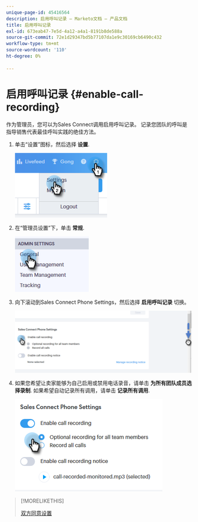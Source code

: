 ```yaml
---
unique-page-id: 45416564
description: 启用呼叫记录 — Marketo文档 — 产品文档
title: 启用呼叫记录
exl-id: 673eab47-7e5d-4a12-a4a1-8191b8de588a
source-git-commit: 72e1d29347bd5b77107da1e9c30169cb6490c432
workflow-type: tm+mt
source-wordcount: '110'
ht-degree: 0%

---
```


# 启用呼叫记录 {#enable-call-recording}

作为管理员，您可以为Sales Connect调用启用呼叫记录。 记录您团队的呼叫是指导销售代表最佳呼叫实践的绝佳方法。

1. 单击“设置”图标，然后选择 **设置**.

   ![](assets/one.png)

1. 在“管理员设置”下，单击 **常规**.

   ![](assets/two.png)

1. 向下滚动到Sales Connect Phone Settings，然后选择 **启用呼叫记录** 切换。

   ![](assets/three.png)

1. 如果您希望让卖家能够为自己启用或禁用电话录音，请单击 **为所有团队成员选择录制**. 如果希望自动记录所有调用，请单击 **记录所有调用**.

   ![](assets/four.png)

>[!MORELIKETHIS]
>
>[双方同意设置](/help/marketo/product-docs/marketo-sales-connect/phone/two-party-consent-settings.md)
